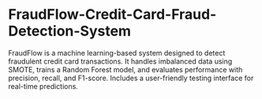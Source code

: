 # FraudFlow-Credit-Card-Fraud-Detection-System
FraudFlow is a machine learning-based system designed to detect fraudulent credit card transactions. It handles imbalanced data using SMOTE, trains a Random Forest model, and evaluates performance with precision, recall, and F1-score. Includes a user-friendly testing interface for real-time predictions.
